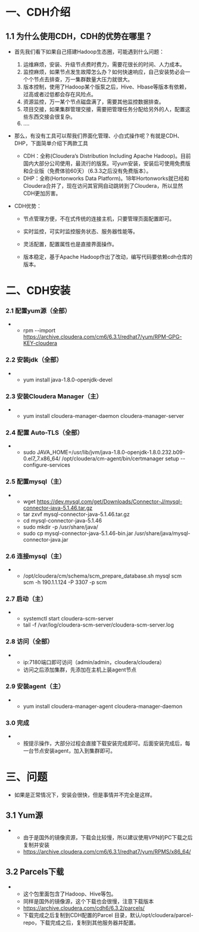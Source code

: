 # 一、CDH介绍

## 1.1 为什么使用CDH，CDH的优势在哪里？

- 首先我们看下如果自己搭建Hadoop生态圈，可能遇到什么问题：

  1. 运维麻烦，安装、升级节点费时费力，需要花很长的时间、人力成本。
  2. 监控麻烦，如果节点发生故障怎么办？如何快速响应，自己安装势必会一个个节点去排查，万一集群数量大压力就很大。
  3. 版本控制，使用了Hadoop某个版泵之后，Hive、Hbase等版本有依赖，过高或者过低都会存在风险点。
  4. 资源监控，万一某个节点磁盘满了，需要其他监控数据排查。
  5. 项目交接，如果集群管理交接，需要把管理任务分配给另外的人，配置这些东西交接会很复杂。
  6. ....

- 那么，有没有工具可以帮我们界面化管理、小白式操作呢？有就是CDH、DHP，下面简单介绍下两款工具

  - CDH：全称(Cloudera’s Distribution Including Apache Hadoop)。目前国内大部分公司使用，最流行的版泵。可yum安装，安装后可使用免费版和企业版（免费体验60天）（6.3.3之后没有免费版本）。
  - DHP：全称(Hortonworks Data Platform)。18年Hortonworks就已经和Cloudera合并了，现在访问其官网自动跳转到了Cloudera，所以显然CDH更加厉害。

  

- CDH优势：

  - 节点管理方便，不在式传统的连接主机，只要管理页面配置即可。

  - 实时监控，可实时监控服务状态、服务器性能等。

  - 灵活配置，配置属性也是直接界面操作。

  - 版本稳定，基于Apache Hadoop作出了改动，编写代码要依赖cdh仓库的版本。

    

# 二、CDH安装

### 2.1 配置yum源（全部）

- - rpm --import https://archive.cloudera.com/cm6/6.3.1/redhat7/yum/RPM-GPG-KEY-cloudera

### 2.2 安装jdk（全部）

- - yum install java-1.8.0-openjdk-devel

### 2.3 安装Cloudera Manager（主）

- - yum install cloudera-manager-daemon cloudera-manager-server

### 2.4 配置 Auto-TLS（全部）

- - sudo JAVA_HOME=/usr/lib/jvm/java-1.8.0-openjdk-1.8.0.232.b09-0.el7_7.x86_64/ /opt/cloudera/cm-agent/bin/certmanager setup --configure-services

###     2.5 配置mysql（主）

- - wget https://dev.mysql.com/get/Downloads/Connector-J/mysql-connector-java-5.1.46.tar.gz
  - tar zxvf mysql-connector-java-5.1.46.tar.gz
  - cd mysql-connector-java-5.1.46
  - sudo mkdir -p /usr/share/java/
  - sudo cp mysql-connector-java-5.1.46-bin.jar /usr/share/java/mysql-connector-java.jar

### 2.6 连接mysql（主）

- - /opt/cloudera/cm/schema/scm_prepare_database.sh mysql scm scm -h 190.1.1.124 -P 3307 -p scm

### 2.7 启动（主）

- - systemctl start cloudera-scm-server
  - tail -f /var/log/cloudera-scm-server/cloudera-scm-server.log

### 2.8 访问（全部）

- - ip:7180端口即可访问（admin/admin，cloudera/cloudera） 
  - 访问之后添加集群，先添加在主机上装agent节点

### 2.9 安装agent（主）

- - yum install cloudera-manager-agent cloudera-manager-daemon

### 3.0 完成

- - 按提示操作，大部分过程会直接下载安装完成即可。后面安装完成后，每一台节点安装agent，加入到集群即可。

# 三、问题

- 如果是正常情况下，安装会很快，但是事情并不完全是这样。

## 3.1 Yum源

- - 由于是国外的镜像资源，下载会比较慢，所以建议使用VPN的PC下载之后复制并安装
  - https://archive.cloudera.com/cm6/6.3.1/redhat7/yum/RPMS/x86_64/

## 3.2 Parcels下载

- - 这个包里面包含了Hadoop、Hive等包。
  - 同样是国外的镜像源，这个下载也会很慢，注意下载版本
  - https://archive.cloudera.com/cdh6/6.3.2/parcels/
  - 下载完成之后复制到CDH配置的Parcel 目录，默认/opt/cloudera/parcel-repo，下载完成之后，复制到其他服务器并配置。